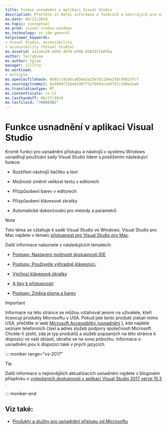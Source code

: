 ```yaml
---
title: Funkce usnadnění v aplikaci Visual Studio
description: Přečtěte si další informace o funkcích a nástrojích pro usnadnění přístupu, které usnadňují přístup k operačnímu systému Windows a sadě Visual Studio Developer Suite pro všechny, včetně lidí s postižením.
ms.date: 08/23/2019
ms.topic: conceptual
ms.prod: visual-studio-windows
ms.technology: vs-ide-general
helpviewer_keywords:
- Visual Studio, accessibility
- accessibility [Visual Studio]
ms.assetid: aa1ada29-4d93-4bf0-af8b-03633fcb0fba
author: TerryGLee
ms.author: tglee
manager: jillfra
ms.workload:
- multiple
ms.openlocfilehash: 6b91cc92abca856e3a23e7b1154e378c99923fcf
ms.sourcegitcommit: 8a699df154464387f327691dce507d7c3d0e2aab
ms.translationtype: MT
ms.contentlocale: cs-CZ
ms.lasthandoff: 08/27/2019
ms.locfileid: "70060382"
---
```

# <a name="accessibility-features-of-visual-studio"></a>Funkce usnadnění v aplikaci Visual Studio

Kromě funkcí pro usnadnění přístupu a nástrojů v systému Windows usnadňují používání sady Visual Studio lidem s postižením následující funkce:

- Rozšíření nástrojů tlačítko a text

- Možnosti změnit velikost textu v editorech

- Přizpůsobení barev v editorech

- Přizpůsobení klávesové zkratky

- Automatické dokončování pro metody a parametrů

> [!NOTE]
> Toto téma se vztahuje k sadě Visual Studio ve Windows. Visual Studio pro Mac najdete v tématu [přístupnost pro Visual Studio pro Mac](/visualstudio/mac/accessibility).

Další informace naleznete v následujících tématech:

- [Postupy: Nastavení možností dostupnosti IDE](../../ide/reference/how-to-set-ide-accessibility-options.md)

- [Postupy: Používejte výhradně klávesnici.](../../ide/reference/how-to-use-the-keyboard-exclusively.md)

- [Výchozí klávesové zkratky](../../ide/default-keyboard-shortcuts-in-visual-studio.md)

- [A tipy k přístupnosti](../../ide/reference/accessibility-tips-and-tricks.md)

- [Postupy: Změna písma a barev](../../ide/how-to-change-fonts-and-colors-in-visual-studio.md)

> [!IMPORTANT]
> Informace na této stránce se můžou vztahovat jenom na uživatele, kteří licencují produkty Microsoftu v USA. Pokud jste tento produkt získali mimo USA, přečtěte si web [Microsoft Accessibility (usnadnění](http://go.microsoft.com/fwlink/?LinkId=8431) ), kde najdete seznam telefonních čísel a adres služeb podpory společnosti Microsoft. Chcete-li zjistit, zda je typ produktů a služeb popsaných na této stránce k dispozici ve vaší oblasti, obraťte se na svou pobočku. Informace o usnadnění jsou k dispozici také v jiných jazycích.

::: moniker range="vs-2017"

> [!TIP]
> Další informace o nejnovějších aktualizacích usnadnění najdete v blogovém příspěvku o [vylepšeních dostupnosti v aplikaci Visual Studio 2017 verze 15,3](https://devblogs.microsoft.com/visualstudio/accessibility-improvements-in-visual-studio-2017-version-15-3/) .

::: moniker-end

## <a name="see-also"></a>Viz také:

- [Produkty a služby pro usnadnění přístupu od Microsoftu](../../ide/reference/accessibility-products-and-services-from-microsoft.md)
